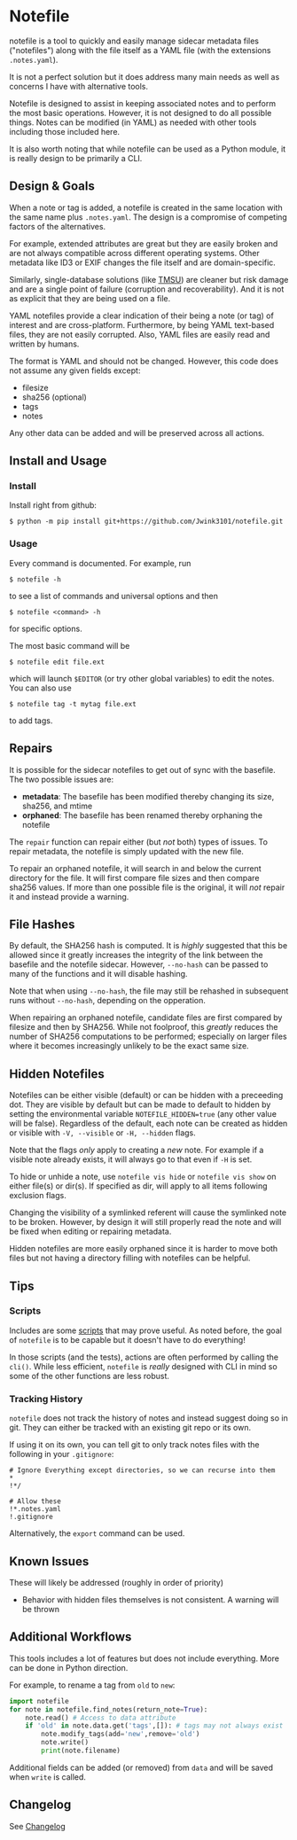 # Notefile

notefile is a tool to quickly and easily manage sidecar metadata files ("notefiles") along with the file itself as a YAML file (with the extensions `.notes.yaml`).

It is not a perfect solution but it does address many main needs as well as concerns I have with alternative tools.

Notefile is designed to assist in keeping associated notes and to perform the most basic operations. However, it is not designed to do all possible things. Notes can be modified (in YAML) as needed with other tools including those included here.

It is also worth noting that while notefile can be used as a Python module, it is really design to be primarily a CLI.

## Design & Goals

When a note or tag is added, a notefile is created in the same location with the same name plus `.notes.yaml`. The design is a compromise of competing factors of the alternatives.

For example, extended attributes are great but they are easily broken and are not always compatible across different operating systems. Other metadata like ID3 or EXIF changes the file itself and are domain-specific. 

Similarly, single-database solutions (like [TMSU](https://tmsu.org/)) are cleaner but risk damage and are a single point of failure (corruption and recoverability). And it is not as explicit that they are being used on a file.

YAML notefiles provide a clear indication of their being a note (or tag) of interest and are cross-platform. Furthermore, by being YAML text-based files, they are not easily corrupted. Also, YAML files are easily read and written by humans.

The format is YAML and should not be changed. However, this code does not assume any given fields except:

* filesize
* sha256 (optional)
* tags
* notes

Any other data can be added and will be preserved across all actions.

## Install and Usage

### Install

Install right from github:

    $ python -m pip install git+https://github.com/Jwink3101/notefile.git

### Usage

Every command is documented. For example, run

    $ notefile -h

to see a list of commands and universal options and then

    $ notefile <command> -h

for specific options.

The most basic command will be

    $ notefile edit file.ext

which will launch `$EDITOR` (or try other global variables) to edit the notes. You can also use 

    $ notefile tag -t mytag file.ext

to add tags.


## Repairs

It is possible for the sidecar notefiles to get out of sync with the basefile. The two possible issues are:

* **metadata**: The basefile has been modified thereby changing its size, sha256, and mtime
* **orphaned**: The basefile has been renamed thereby orphaning the notefile

The `repair` function can repair either (but *not* both) types of issues. To repair metadata, the notefile is simply updated with the new file.

To repair an orphaned notefile, it will search in and below the current directory for the file. It will first compare file sizes and then compare sha256 values. If more than one possible file is the original, it will *not* repair it and instead provide a warning.

## File Hashes

By default, the SHA256 hash is computed. It is *highly* suggested that this be allowed since it greatly increases the integrity of the link between the basefile and the notefile sidecar. However, `--no-hash` can be passed to many of the functions and it will disable hashing.

Note that when using `--no-hash`, the file may still be rehashed in subsequent runs without  `--no-hash`, depending on the opperation.

When repairing an orphaned notefile, candidate files are first compared by filesize and then by SHA256. While not foolproof, this *greatly* reduces the number of SHA256 computations to be performed; especially on larger files where it becomes increasingly unlikely to be the exact same size.

## Hidden Notefiles

Notefiles can be either visible (default) or can be hidden with a preceeding dot. They are visible by default but can be made to default to hidden by setting the environmental variable `NOTEFILE_HIDDEN=true` (any other value will be false). Regardless of the default, each note can be created as hidden or visible with `-V, --visible` or `-H, --hidden` flags.

Note that the flags *only* apply to creating a *new* note. For example if a visible note already exists, it will always go to that even if `-H` is set.

To hide or unhide a note, use `notefile vis hide` or `notefile vis show` on either file(s) or dir(s). If specified as dir, will apply to all items following exclusion flags.

Changing the visibility of a symlinked referent will cause the symlinked note to be broken. However, by design it will still properly read the note and will be fixed when editing or repairing metadata.

Hidden notefiles are more easily orphaned since it is harder to move both files but not having a directory filling with notefiles can be helpful. 

## Tips

### Scripts

Includes are some [scripts](scripts/) that may prove useful. As noted before, the goal of `notefile` is to be capable but it doesn't have to do everything! 

In those scripts (and the tests), actions are often performed by calling the `cli()`. While less efficient, `notefile` is *really* designed with CLI in mind so some of the other functions are less robust.

### Tracking History

`notefile` does not track the history of notes and instead suggest doing so in git. They can either be tracked with an existing git repo or its own.

If using it on its own, you can tell git to only track notes files with the following in your  `.gitignore`:

```git
# Ignore Everything except directories, so we can recurse into them
*
!*/

# Allow these
!*.notes.yaml
!.gitignore
```

Alternatively, the `export` command can be used.

## Known Issues

These will likely be addressed (roughly in order of priority)

* Behavior with hidden files themselves is not consistent. A warning will be thrown

## Additional Workflows

This tools includes a lot of features but does not include everything. More can be done in Python direction. 

For example, to rename a tag from `old` to `new`:

```python
import notefile
for note in notefile.find_notes(return_note=True):
    note.read() # Access to data attribute
    if 'old' in note.data.get('tags',[]): # tags may not always exist
        note.modify_tags(add='new',remove='old')
        note.write()
        print(note.filename)
```

Additional fields can be added (or removed) from `data` and will be saved when `write` is called.

## Changelog

See [Changelog](changelog.md)

